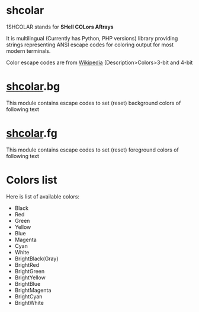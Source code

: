 # shcolar

1SHCOLAR stands for **SHell COLors ARrays**

It is multilingual (Currently has Python, PHP versions) library providing strings representing ANSI escape codes for coloring output for most modern terminals.

Color escape codes are from [Wikipedia](https://en.m.wikipedia.org/wiki/ANSI_escape_code) (Description>Colors>3-bit and 4-bit



# [shcolar](#shcolar).bg

This module contains escape codes to set (reset) background colors of following text



# [shcolar](#shcolar).fg

This module contains escape codes to set (reset) foreground colors of following text










# Colors list
Here is list of available colors:
- Black
- Red
- Green
- Yellow
- Blue
- Magenta
- Cyan
- White
- BrightBlack(Gray)
- BrightRed
- BrightGreen
- BrightYellow
- BrightBlue
- BrightMagenta
- BrightCyan
- BrightWhite